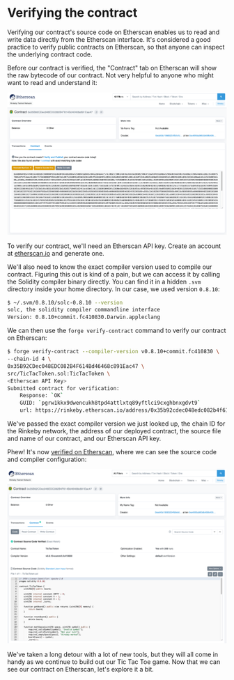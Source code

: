 # Verifying the contract

Verifying our contract's source code on Etherscan enables us to read and write data directly from the Etherscan interface. It's considered a good practice to verify public contracts on Etherscan, so that anyone can inspect the underlying contract code.

Before our contract is verified, the "Contract" tab on Etherscan will show the raw bytecode of our contract. Not very helpful to anyone who might want to read and understand it:

![Contract bytecode](../../img/contract-bytecode.png)

To verify our contract, we'll need an Etherscan API key. Create an account at [etherscan.io](https://etherscan.io/) and generate one.

We'll also need to know the exact compiler version used to compile our contract. Figuring this out is kind of a pain, but we can access it by calling the Solidity compiler binary directly. You can find it in a hidden `.svm` directory inside your home directory. In our case, we used version `0.8.10`:

```bash
$ ~/.svm/0.8.10/solc-0.8.10 --version
solc, the solidity compiler commandline interface
Version: 0.8.10+commit.fc410830.Darwin.appleclang
```

We can then use the `forge verify-contract` command to verify our contract on Etherscan:

```bash
$ forge verify-contract --compiler-version v0.8.10+commit.fc410830 \
--chain-id 4 \
0x35B92CDec048EDC082B4F614Bd46468c891Eac47 \
src/TicTacToken.sol:TicTacToken \
<Etherscan API Key>
Submitted contract for verification:
    Response: `OK`
    GUID: `pgrw1kkx9dwencukh8tpd4attlxtq89yftlci9cxghbnxgdvt9`
    url: https://rinkeby.etherscan.io/address/0x35b92cdec048edc082b4f614bd46468c891eac47#code
```

We've passed the exact compiler version we just looked up, the chain ID for the Rinkeby network, the address of our deployed contract, the source file and name of our contract, and our Etherscan API key.

Phew! It's now [verified on Etherscan](https://rinkeby.etherscan.io/address/0x35b92cdec048edc082b4f614bd46468c891eac47#code), where we can see the source code and compiler configuration:

![Verified contract on Etherscan](../../img/verified-contract.png)

We've taken a long detour with a lot of new tools, but they will all come in handy as we continue to build out our Tic Tac Toe game. Now that we can see our contract on Etherscan, let's explore it a bit.
